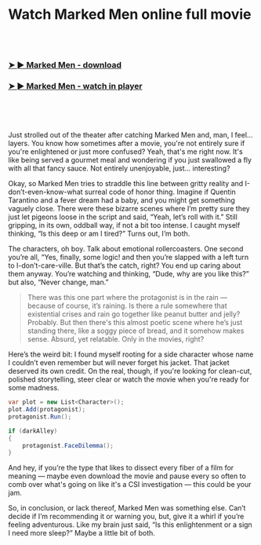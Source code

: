 <h1>Watch Marked Men online full movie</h1>


<br><br>

<h3><a href="https://Darins-gesowattbreak1972.github.io/bnknufsxop/">➤ ► Marked Men - download</a></h3> 
<h3><a href="https://Darins-gesowattbreak1972.github.io/bnknufsxop/">➤ ► Marked Men - watch in player</a></h3>


<br><br><br>


Just strolled out of the theater after catching Marked Men and, man, I feel... layers. You know how sometimes after a movie, you're not entirely sure if you're enlightened or just more confused? Yeah, that's me right now. It's like being served a gourmet meal and wondering if you just swallowed a fly with all that fancy sauce. Not entirely unenjoyable, just... interesting?

Okay, so Marked Men tries to straddle this line between gritty reality and I-don’t-even-know-what surreal code of honor thing. Imagine if Quentin Tarantino and a fever dream had a baby, and you might get something vaguely close. There were these bizarre scenes where I’m pretty sure they just let pigeons loose in the script and said, “Yeah, let’s roll with it.” Still gripping, in its own, oddball way, if not a bit too intense. I caught myself thinking, “Is this deep or am I tired?” Turns out, I’m both.

The characters, oh boy. Talk about emotional rollercoasters. One second you’re all, “Yes, finally, some logic! and then you’re slapped with a left turn to I-don’t-care-ville. But that’s the catch, right? You end up caring about them anyway. You’re watching and thinking, “Dude, why are you like this?” but also, “Never change, man.”

>There was this one part where the protagonist is in the rain — because of course, it’s raining. Is there a rule somewhere that existential crises and rain go together like peanut butter and jelly? Probably. But then there's this almost poetic scene where he’s just standing there, like a soggy piece of bread, and it somehow makes sense. Absurd, yet relatable. Only in the movies, right?

Here’s the weird bit: I found myself rooting for a side character whose name I couldn’t even remember but will never forget his jacket. That jacket deserved its own credit. On the real, though, if you're looking for clean-cut, polished storytelling, steer clear or watch the movie when you're ready for some madness.

```csharp
var plot = new List<Character>();
plot.Add(protagonist);
protagonist.Run();

if (darkAlley)
{
    protagonist.FaceDilemma();
}
```

And hey, if you’re the type that likes to dissect every fiber of a film for meaning — maybe even download the movie and pause every so often to comb over what's going on like it's a CSI investigation — this could be your jam.

So, in conclusion, or lack thereof, Marked Men was something else. Can’t decide if I’m recommending it or warning you, but, give it a whirl if you’re feeling adventurous. Like my brain just said, “Is this enlightenment or a sign I need more sleep?” Maybe a little bit of both.
